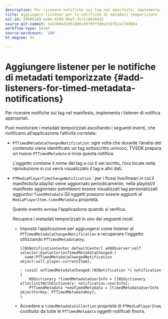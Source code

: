 ```yaml
---
description: Per ricevere notifiche sui tag nel manifesto, implementa i listener di notifica appropriati.
title: Aggiungere listener per le notifiche di metadati temporizzate
exl-id: 30606188-ee0e-419d-96af-3571c8836422
source-git-commit: be43bbbd1051886c8979ff590a3197b2a7249b6a
workflow-type: tm+mt
source-wordcount: '186'
ht-degree: 0%

---
```


# Aggiungere listener per le notifiche di metadati temporizzate {#add-listeners-for-timed-metadata-notifications}

Per ricevere notifiche sui tag nel manifesto, implementa i listener di notifica appropriati.

Puoi monitorare i metadati temporizzati ascoltando i seguenti eventi, che notificano all’applicazione l’attività correlata:

* `PTTimedMetadataChangedNotification`: ogni volta che durante l’analisi del contenuto viene identificato un tag sottoscritto univoco, TVSDK prepara un nuovo `PTTimedMetadata` e invia questa notifica.

   L’oggetto contiene il nome del tag a cui ti sei iscritto, l’ora locale nella riproduzione in cui verrà visualizzato il tag e altri dati.

* `PTMediaPlayerTimeChangeNotification` : per i flussi live/lineari in cui il manifesto/la playlist viene aggiornato periodicamente, nella playlist/il manifesto aggiornato potrebbero essere visualizzati tag personalizzati aggiuntivi `TimedMetadata` Gli oggetti possono essere aggiunti al `MediaPlayerItem.timedMetadata` proprietà.

   Questo evento avvisa l&#39;applicazione quando si verifica.

   Recupera i metadati temporizzati in uno dei seguenti modi.

   * Imposta l’applicazione per aggiungersi come listener al `PTTimedMetadataChangedNotification` e recuperare l&#39;oggetto utilizzando `PTTimedMetadataKey`.

      ```
      [[NSNotificationCenter defaultCenter] addObserver:self selector:@selector(onTimedMetadataChanged:)  
        name:PTTimedMetadataChangedNotification object:self.player.currentItem]; 
      
      - (void) onTimedMetadataChanged:(NSNotification *) notification { 
          NSDictionary *timedMetadataUserInfo = [[NSDictionary alloc]initWithDictionary: notification.userInfo]; 
          PTTimedMetadata *newTimedMetadata = [timedMetadataUserInfo objectForKey: PTTimedMetadataKey]; 
      }
      ```

   * Accedere a `timedMetadataCollection` proprietà di `PTMediaPlayerItem`, costituito da tutte le `PTTimedMetadata` oggetti notificati finora.
